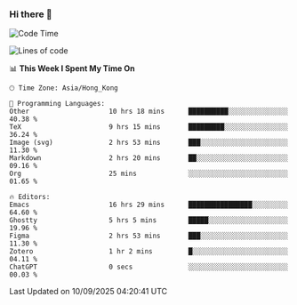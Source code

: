 ### Hi there 👋

<!--
**nicehiro/nicehiro** is a ✨ _special_ ✨ repository because its `README.md` (this file) appears on your GitHub profile.

Here are some ideas to get you started:

- 🔭 I’m currently working on ...
- 🌱 I’m currently learning ...
- 👯 I’m looking to collaborate on ...
- 🤔 I’m looking for help with ...
- 💬 Ask me about ...
- 📫 How to reach me: ...
- 😄 Pronouns: ...
- ⚡ Fun fact: ...
-->

<!--START_SECTION:waka-->
![Code Time](http://img.shields.io/badge/Code%20Time-1%2C001%20hrs%201%20min-blue)

![Lines of code](https://img.shields.io/badge/From%20Hello%20World%20I%27ve%20Written-1.9%20million%20lines%20of%20code-blue)

📊 **This Week I Spent My Time On** 

```text
🕑︎ Time Zone: Asia/Hong_Kong

💬 Programming Languages: 
Other                    10 hrs 18 mins      ██████████░░░░░░░░░░░░░░░   40.38 % 
TeX                      9 hrs 15 mins       █████████░░░░░░░░░░░░░░░░   36.24 % 
Image (svg)              2 hrs 53 mins       ███░░░░░░░░░░░░░░░░░░░░░░   11.30 % 
Markdown                 2 hrs 20 mins       ██░░░░░░░░░░░░░░░░░░░░░░░   09.16 % 
Org                      25 mins             ░░░░░░░░░░░░░░░░░░░░░░░░░   01.65 % 

🔥 Editors: 
Emacs                    16 hrs 29 mins      ████████████████░░░░░░░░░   64.60 % 
Ghostty                  5 hrs 5 mins        █████░░░░░░░░░░░░░░░░░░░░   19.96 % 
Figma                    2 hrs 53 mins       ███░░░░░░░░░░░░░░░░░░░░░░   11.30 % 
Zotero                   1 hr 2 mins         █░░░░░░░░░░░░░░░░░░░░░░░░   04.11 % 
ChatGPT                  0 secs              ░░░░░░░░░░░░░░░░░░░░░░░░░   00.03 % 
```


 Last Updated on 10/09/2025 04:20:41 UTC
<!--END_SECTION:waka-->
